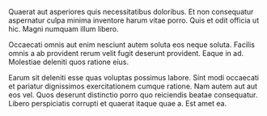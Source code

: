 Quaerat aut asperiores quis necessitatibus doloribus. Et non consequatur aspernatur culpa minima inventore harum vitae porro. Quis et odit officia ut hic. Magni numquam illum libero.
 Occaecati omnis aut enim nesciunt autem soluta eos neque soluta. Facilis omnis a ab provident rerum velit fugit deserunt provident. Eaque in ad. Molestiae deleniti quos ratione eius.
 Earum sit deleniti esse quas voluptas possimus labore. Sint modi occaecati et pariatur dignissimos exercitationem cumque ratione. Nam autem aut aut eos vel. Quos deserunt distinctio porro quo reiciendis beatae consequatur. Libero perspiciatis corrupti et quaerat itaque quae a. Est amet ea.